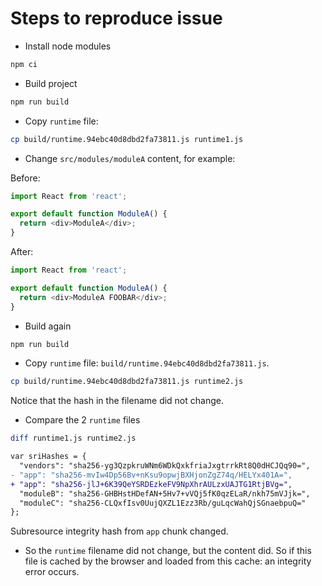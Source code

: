 # Steps to reproduce issue

- Install node modules

```bash
npm ci
```

- Build project

```bash
npm run build
```

- Copy `runtime` file:

```bash
cp build/runtime.94ebc40d8dbd2fa73811.js runtime1.js
```

- Change `src/modules/moduleA` content, for example:

Before:

```javascript
import React from 'react';

export default function ModuleA() {
  return <div>ModuleA</div>;
}
```

After:

```javascript
import React from 'react';

export default function ModuleA() {
  return <div>ModuleA FOOBAR</div>;
}
```

- Build again

```bash
npm run build
```

- Copy `runtime` file: `build/runtime.94ebc40d8dbd2fa73811.js`.

```bash
cp build/runtime.94ebc40d8dbd2fa73811.js runtime2.js
```

Notice that the hash in the filename did not change.

- Compare the 2 `runtime` files

```bash
diff runtime1.js runtime2.js
```

```diff
var sriHashes = {
  "vendors": "sha256-yg3QzpkruWNm6WDkQxkfriaJxgtrrkRt8Q0dHCJQq90=",
- "app": "sha256-mvIw4Dp56Bv+nKsu9opwjBXHjonZgZ74q/HELYx401A=",
+ "app": "sha256-jlJ+6K39QeYSRDEzkeFV9NpXhrAULzxUAJTG1RtjBVg=",
  "moduleB": "sha256-GHBHstHDefAN+5Hv7+vVQj5fK0qzELaR/nkh75mVJjk=",
  "moduleC": "sha256-CLQxfIsv0UujQXZL1Ezz3Rb/guLqcWahQjSGnaebpuQ="
};
```

Subresource integrity hash from `app` chunk changed.

- So the `runtime` filename did not change, but the content did. So if this file is cached by the browser and loaded from this cache: an integrity error occurs.
